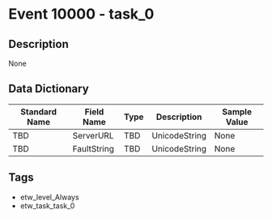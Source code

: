 # Event 10000 - task_0

## Description
None

## Data Dictionary
|Standard Name|Field Name|Type|Description|Sample Value|
|---|---|---|---|---|
|TBD|ServerURL|TBD|UnicodeString|None|None|
|TBD|FaultString|TBD|UnicodeString|None|None|

## Tags
* etw_level_Always
* etw_task_task_0
